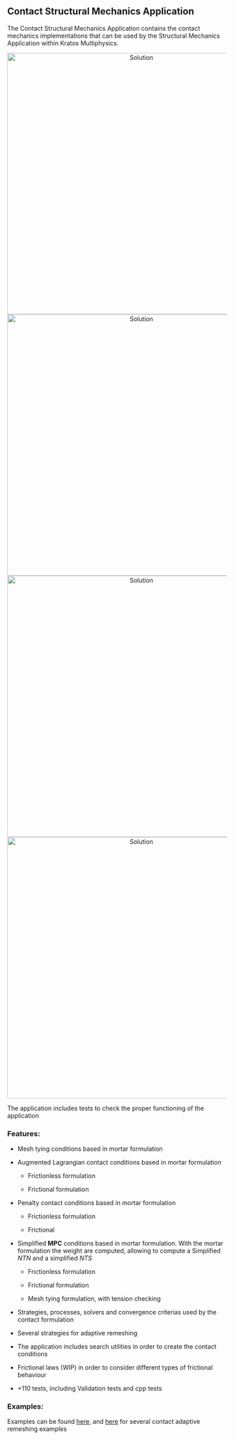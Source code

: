 ## Contact Structural Mechanics Application 
 
The Contact Structural Mechanics Application contains the contact mechanics implementations that can be used by the Structural Mechanics Application within Kratos Multiphysics. 
 
<p align="center">
  <img src="https://raw.githubusercontent.com/KratosMultiphysics/Examples/master/contact_structural_mechanics/validation/double_arch/data/result.gif" alt="Solution" style="width: 600px;"/>
 <img src="https://raw.githubusercontent.com/KratosMultiphysics/Examples/master/contact_structural_mechanics/use_cases/in_ring/data/animation.gif" alt="Solution" style="width: 600px;"/>
  <img src="https://github.com/KratosMultiphysics/Examples/raw/master/contact_structural_mechanics/use_cases/hyperelastic_tubes/data/half_cylinders.gif" alt="Solution" style="width: 600px;"/>
 <img src="https://raw.githubusercontent.com/KratosMultiphysics/Examples/master/mmg_remeshing_examples/use_cases/contacting_cylinders/data/nodal_h.gif" alt="Solution" style="width: 600px;"/>
</p>
 
The application includes tests to check the proper functioning of the application
 
### Features: 
 
- Mesh tying conditions based in mortar formulation
 
- Augmented Lagrangian contact conditions based in mortar formulation
 
    * Frictionless formulation

    * Frictional formulation

- Penalty contact conditions based in mortar formulation

     * Frictionless formulation

     * Frictional

- Simplified **MPC** conditions based in mortar formulation. With the mortar formulation the weight are computed, allowing to compute a Simplified *NTN* and a simplified *NTS*

     * Frictionless formulation

     * Frictional formulation

     * Mesh tying formulation, with tension checking
 
- Strategies, processes, solvers and convergence criterias used by the contact formulation

- Several strategies for adaptive remeshing
 
- The application includes search utilities in order to create the contact conditions

- Frictional laws (WIP) in order to consider different types of frictional behaviour 

- +110 tests, including Validation tests and cpp tests

### Examples:

Examples can be found [here](https://github.com/KratosMultiphysics/Examples/tree/master/contact_structural_mechanics), and [here](https://github.com/KratosMultiphysics/Examples/tree/master/mmg_remeshing_examples/) for several contact adaptive remeshing examples
